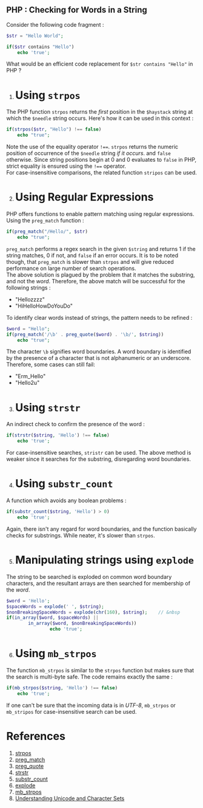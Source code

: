 ## PHP : Checking for Words in a String  
  
Consider the following code fragment : 
```php
$str = "Hello World";

if($str contains "Hello")
    echo 'true';
```
 
What would be an efficient code replacement for `$str contains "Hello"` in PHP ?

1. # Using `strpos`  

The PHP function `strpos` returns the *first* position in the `$haystack` string at which the `$needle` string occurs. Here's how it can be used in this context :
```php
if(strpos($str, "Hello") !== false)
    echo "true";
```  
 Note the use of the equality operator `!==`. `strpos` returns the numeric position of occurrence of the `$needle` string *if it occurs*. and `false` otherwise. Since string positions begin at 0 and 0 evaluates to `false` in PHP, strict equality is ensured using the `!==` operator.  
For case-insensitive comparisons, the related function `stripos` can be used.

2. # Using Regular Expressions  

PHP offers functions to enable pattern matching using regular expressions. Using the `preg_match` function : 
```php
if(preg_match("/Hello/", $str)
    echo "true";
```
`preg_match` performs a regex search in the given `$string` and returns 1 if the string matches, 0 if not, and `false` if an error occurs. It is to be noted though, that `preg_match` is slower than `strpos` and will give reduced performance on large number of search operations.  
The above solution is plagued by the problem that it matches the substring, and not the *word*. Therefore, the above match will be successful for the following strings :
* "Hellozzzz"
* "HiHelloHowDoYouDo"  

To identify clear words instead of strings, the pattern needs to be refined : 
```php
$word = "Hello";
if(preg_match('/\b' . preg_quote($word) . '\b/', $string))
    echo "true";
```
The character `\b` signifies word boundaries. A word boundary is identified by the presence of a character that is not alphanumeric or an underscore. Therefore, some cases can still fail:
* "Erm_Hello"
* "Hello2u"  

3. # Using `strstr`

An indirect check to confirm the presence of the word : 
```php
if(strstr($string, 'Hello') !== false)
    echo 'true';
```
For case-insensitive searches, `stristr` can be used. The above method is weaker since it searches for the substring, disregarding word boundaries.

4. # Using `substr_count`

A function which avoids any boolean problems : 
```php
if(substr_count($string, 'Hello') > 0)
    echo 'true';
```
Again, there isn't any regard for word boundaries, and the function basically checks for substrings. While neater, it's slower than `strpos`.

5. # Manipulating strings using `explode`

The string to be searched is exploded on common word boundary characters, and the resultant arrays are then searched for membership of the *word*.
```php
$word = 'Hello';
$spaceWords = explode(' ', $string);
$nonBreakingSpaceWords = explode(chr(160), $string);    // &nbsp
if(in_array($word, $spaceWords) || 
        in_array($word, $nonBreakingSpaceWords))
                echo 'true';
```

6. # Using `mb_strpos`

The function `mb_strpos` is similar to the `strpos` function but makes sure that the search is multi-byte safe. The code remains exactly the same : 
```php
if(mb_strpos($string, 'Hello') !== false)
    echo 'true';
```
If one can't be sure that the incoming data is in *UTF-8*, `mb_strpos` or `mb_stripos` for case-insensitive search can be used.

# References
1. [strpos](http://php.net/manual/en/function.strpos.php)
2. [preg_match](http://php.net/manual/en/function.preg-match.php)
3. [preg_quote](http://php.net/manual/en/function.preg-quote.php)
4. [strstr](http://php.net/manual/en/function.strstr.php)
5. [substr_count](http://php.net/manual/en/function.substr-count.php)
6. [explode](http://php.net/manual/en/function.explode.php)
7. [mb_strpos](http://php.net/manual/en/function.mb-strpos.php)
8. [Understanding Unicode and Character Sets](http://www.joelonsoftware.com/articles/Unicode.html)